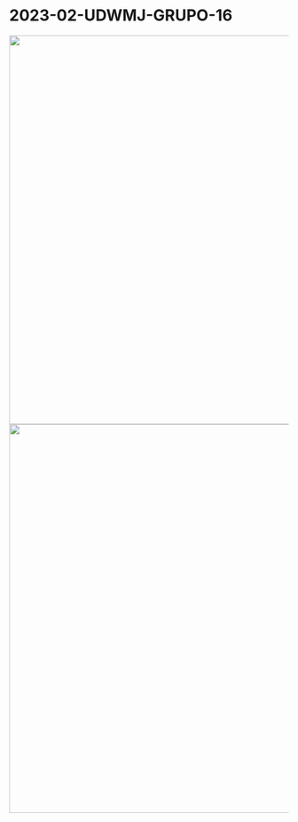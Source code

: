 # 2023-02-UDWMJ-GRUPO-16

<div align="center">
<img src="https://github.com/malu-coli/2023-02-UDWMJ-GRUPO-16/assets/113535033/62f6355b-dd45-4646-9748-eca3fbf32191" width="700px" />
<img src="https://github.com/malu-coli/2023-02-UDWMJ-GRUPO-16/assets/113535033/1b86ac6b-c738-4aa0-9d75-8ed5deb51b20" width="700px" />
</div>

